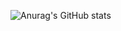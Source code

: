 ![Anurag's GitHub stats](https://github-readme-stats.vercel.app/api?username=ricascross&show_icons=true&theme=radical)
